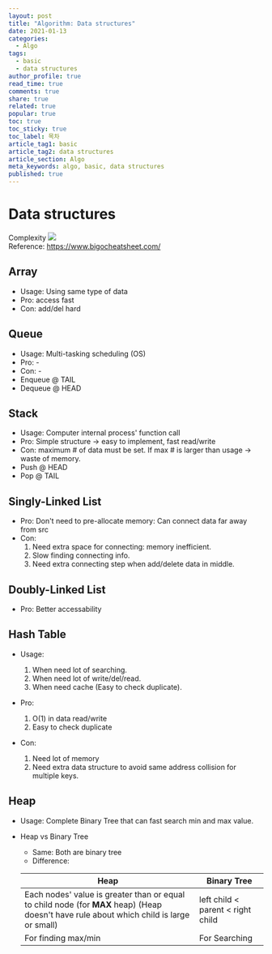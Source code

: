 ```yaml
---
layout: post
title: "Algorithm: Data structures"
date: 2021-01-13
categories:
  - Algo
tags:
  - basic
  - data structures
author_profile: true
read_time: true
comments: true
share: true
related: true
popular: true
toc: true
toc_sticky: true
toc_label: 목차
article_tag1: basic
article_tag2: data structures
article_section: Algo
meta_keywords: algo, basic, data structures
published: true
---
```


# Data structures

Complexity
<img src="https://www.bigocheatsheet.com/img/big-o-cheat-sheet-poster.png">  
Reference: <https://www.bigocheatsheet.com/>

## Array

- Usage: Using same type of data
- Pro: access fast
- Con: add/del hard

## Queue

- Usage: Multi-tasking scheduling (OS)
- Pro: -
- Con: -
- Enqueue @ TAIL
- Dequeue @ HEAD

## Stack

- Usage: Computer internal process' function call 
- Pro: Simple structure -> easy to implement, fast read/write
- Con: maximum # of data must be set. If max # is larger than usage -> waste of memory.
- Push @ HEAD
- Pop @ TAIL

## Singly-Linked List

- Pro: Don't need to pre-allocate memory: Can connect data far away from src
- Con: 
  1. Need extra space for connecting: memory inefficient.
  2. Slow finding connecting info.
  3. Need extra connecting step when add/delete data in middle.

## Doubly-Linked List

- Pro: Better accessability

## Hash Table

- Usage:
  1. When need lot of searching.
  2. When need lot of write/del/read.
  3. When need cache (Easy to check duplicate).

- Pro:
  1. O(1) in data read/write
  2. Easy to check duplicate

- Con:
  1. Need lot of memory
  2. Need extra data structure to avoid same address collision for multiple keys.

## Heap

- Usage: Complete Binary Tree that can fast search min and max value.

- Heap vs Binary Tree  
  - Same: Both are binary tree  
  - Difference:  

  |Heap |Binary Tree|
  |---|---|
  |Each nodes' value is greater than or equal to child node (for __MAX__ heap) (Heap doesn't have rule about which child is large or small)  |left child < parent < right child |
  | For finding max/min  | For Searching |
